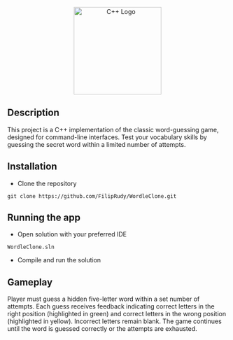 <p align="center">
<img src="https://raw.githubusercontent.com/Benio101/cpp-logo/master/cpp_logo.png" alt="C++ Logo" width="200" />
</p>

## Description

This project is a C++ implementation of the classic word-guessing game, designed for command-line interfaces. Test your vocabulary skills by guessing the secret word within a limited number of attempts.
## Installation

* Clone the repository
```
git clone https://github.com/FilipRudy/WordleClone.git
```
## Running the app
* Open solution with your preferred IDE
```
WordleClone.sln
```
* Compile and run the solution

## Gameplay

Player must guess a hidden five-letter word within a set number of attempts. Each guess receives feedback indicating correct letters in the right position (highlighted in green) and correct letters in the wrong position (highlighted in yellow). Incorrect letters remain blank. The game continues until the word is guessed correctly or the attempts are exhausted.
